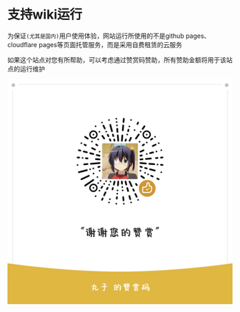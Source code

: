# 支持wiki运行

为保证`(尤其是国内)`用户使用体验，网站运行所使用的不是github pages、cloudflare pages等页面托管服务，而是采用自费租赁的云服务

如果这个站点对您有所帮助，可以考虑通过赞赏码赞助，所有赞助金额将用于该站点的运行维护

![微信赞赏码](./assets/赞赏码.png)